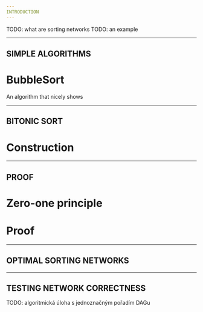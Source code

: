 ```yaml
---
INTRODUCTION
---
```


TODO: what are sorting networks
TODO: an example

---
SIMPLE ALGORITHMS
---

# BubbleSort
An algorithm that nicely shows 

---
BITONIC SORT
---

# Construction

---
PROOF
---

# Zero-one principle

# Proof

---
OPTIMAL SORTING NETWORKS
---

---
TESTING NETWORK CORRECTNESS
---

TODO: algoritmická úloha s jednoznačným pořadím DAGu
